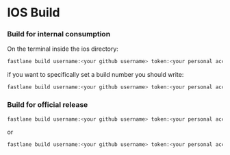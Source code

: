 # IOS Build

### Build for internal consumption

On the terminal inside the ios directory:

```bash
fastlane build username:<your github username> token:<your personal access token>
```

if you want to specifically set a build number you should write:

```bash
fastlane build username:<your github username> token:<your personal access token> build:<set the build number>
```

### Build for official release

```bash
fastlane build username:<your github username> token:<your personal access token> version:<possible values : "patch", "minor", "major" "1.0.0">
```

or

```bash
fastlane build username:<your github username> token:<your personal access token> version:<possible values : "patch", "minor", "major" "1.0.0"> build:<set the build number>
```
